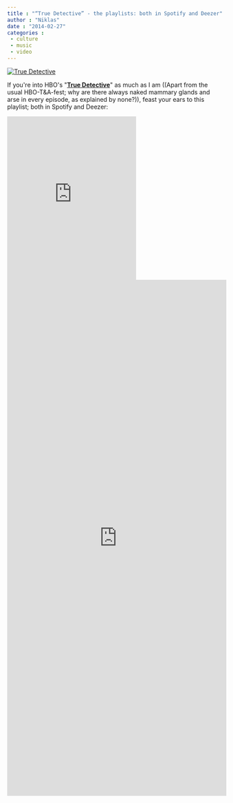```yaml
---
title : "“True Detective” - the playlists: both in Spotify and Deezer"
author : "Niklas"
date : "2014-02-27"
categories : 
 - culture
 - music
 - video
---
```


[![True Detective](https://niklasblog.com/wp-content/2014-02-27_1022.png)](https://niklasblog.com/wp-content/2014-02-27_1022.png)

If you're into HBO's "**[True Detective](http://www.hbo.com/true-detective)**" as much as I am ((Apart from the usual HBO-T&A-fest; why are there always naked mammary glands and arse in every episode, as explained by none?)), feast your ears to this playlist; both in Spotify and Deezer:

<iframe src="https://embed.spotify.com/?uri=spotify:user:pivic:playlist:4rQkLIspexiGXrAQUOjWiz" width="300" height="380" frameborder="0" allowtransparency="true"></iframe>

<iframe scrolling="no" frameborder="0" allowtransparency="true" src="http://www.deezer.com/plugins/player?autoplay=false&amp;playlist=true&amp;width=510&amp;height=1200&amp;cover=true&amp;type=playlist&amp;id=753773241&amp;title=&amp;app_id=undefined" width="510" height="1200"></iframe>

